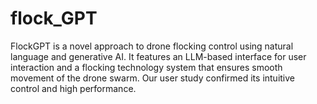 # flock_GPT
FlockGPT is a novel approach to drone flocking control using natural language and generative AI. It features an LLM-based interface for user interaction and a flocking technology system that ensures smooth movement of the drone swarm. Our user study confirmed its intuitive control and high performance.
